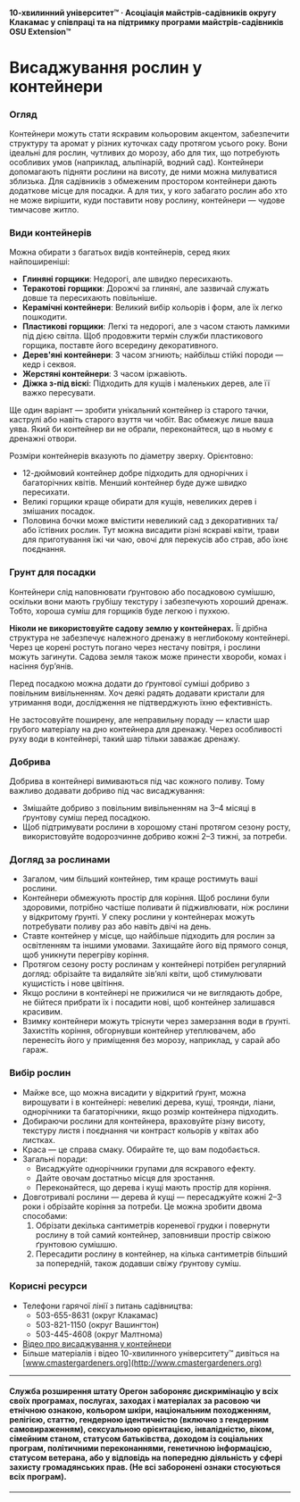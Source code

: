 #### 10-хвилинний університет™ · Асоціація майстрів-садівників округу Клакамас у співпраці та на підтримку програми майстрів-садівників OSU Extension™

# Висаджування рослин у контейнери

### Огляд

Контейнери можуть стати яскравим кольоровим акцентом, забезпечити структуру та аромат у різних куточках саду протягом усього року. Вони ідеальні для рослин, чутливих до морозу, або для тих, що потребують особливих умов (наприклад, альпінарій, водний сад). Контейнери допомагають підняти рослини на висоту, де ними можна милуватися зблизька. Для садівників з обмеженим простором контейнери дають додаткове місце для посадки. А для тих, у кого забагато рослин або хто не може вирішити, куди поставити нову рослину, контейнери — чудове тимчасове житло.

### Види контейнерів

Можна обирати з багатьох видів контейнерів, серед яких найпоширеніші:

- **Глиняні горщики**: Недорогі, але швидко пересихають.
- **Теракотові горщики**: Дорожчі за глиняні, але зазвичай служать довше та пересихають повільніше.
- **Керамічні контейнери**: Великий вибір кольорів і форм, але їх легко пошкодити.
- **Пластикові горщики**: Легкі та недорогі, але з часом стають ламкими під дією світла. Щоб продовжити термін служби пластикового горщика, поставте його всередину декоративного.
- **Дерев'яні контейнери**: З часом згниють; найбільш стійкі породи — кедр і секвоя.
- **Жерстяні контейнери**: З часом іржавіють.
- **Діжка з-під віскі**: Підходить для кущів і маленьких дерев, але її важко пересувати.

Ще один варіант — зробити унікальний контейнер із старого тачки, каструлі або навіть старого взуття чи чобіт. Вас обмежує лише ваша уява. Який би контейнер ви не обрали, переконайтеся, що в ньому є дренажні отвори.

Розміри контейнерів вказують по діаметру зверху. Орієнтовно:

- 12-дюймовий контейнер добре підходить для однорічних і багаторічних квітів. Менший контейнер буде дуже швидко пересихати.
- Великі горщики краще обирати для кущів, невеликих дерев і змішаних посадок.
- Половина бочки може вмістити невеликий сад з декоративних та/або їстівних рослин. Тут можна висадити різні яскраві квіти, трави для приготування їжі чи чаю, овочі для перекусів або страв, або їхнє поєднання.

### Грунт для посадки

Контейнери слід наповнювати ґрунтовою або посадковою сумішшю, оскільки вони мають грубішу текстуру і забезпечують хороший дренаж. Тобто, хороша суміш для горщиків буде легкою і пухкою.

**Ніколи не використовуйте садову землю у контейнерах.** Її дрібна структура не забезпечує належного дренажу в неглибокому контейнері. Через це корені ростуть погано через нестачу повітря, і рослини можуть загинути. Садова земля також може принести хвороби, комах і насіння бур’янів.

Перед посадкою можна додати до ґрунтової суміші добриво з повільним вивільненням. Хоч деякі радять додавати кристали для утримання води, дослідження не підтверджують їхню ефективність.

Не застосовуйте поширену, але неправильну пораду — класти шар грубого матеріалу на дно контейнера для дренажу. Через особливості руху води в контейнері, такий шар тільки заважає дренажу.

### Добрива

Добрива в контейнері вимиваються під час кожного поливу. Тому важливо додавати добриво під час висаджування:

- Змішайте добриво з повільним вивільненням на 3–4 місяці в ґрунтову суміш перед посадкою.
- Щоб підтримувати рослини в хорошому стані протягом сезону росту, використовуйте водорозчинне добриво кожні 2–3 тижні, за потреби.

### Догляд за рослинами

- Загалом, чим більший контейнер, тим краще ростимуть ваші рослини.
- Контейнери обмежують простір для коріння. Щоб рослини були здоровими, потрібно частіше поливати й підживлювати, ніж рослини у відкритому ґрунті. У спеку рослини у контейнерах можуть потребувати поливу раз або навіть двічі на день.
- Ставте контейнер у місце, що найбільше підходить для рослин за освітленням та іншими умовами. Захищайте його від прямого сонця, щоб уникнути перегріву коріння.
- Протягом сезону росту рослинам у контейнері потрібен регулярний догляд: обрізайте та видаляйте зів’ялі квіти, щоб стимулювати кущистість і нове цвітіння.
- Якщо рослини в контейнері не прижилися чи не виглядають добре, не бійтеся прибрати їх і посадити нові, щоб контейнер залишався красивим.
- Взимку контейнери можуть тріснути через замерзання води в ґрунті. Захистіть коріння, обгорнувши контейнер утеплювачем, або перенесіть його у приміщення без морозу, наприклад, у сарай або гараж.

### Вибір рослин

- Майже все, що можна висадити у відкритий ґрунт, можна вирощувати і в контейнері: невеликі дерева, кущі, троянди, ліани, однорічники та багаторічники, якщо розмір контейнера підходить.
- Добираючи рослини для контейнера, враховуйте різну висоту, текстуру листя і поєднання чи контраст кольорів у квітах або листках.
- Краса — це справа смаку. Обирайте те, що вам подобається.
- Загальні поради:
  - Висаджуйте однорічники групами для яскравого ефекту.
  - Дайте овочам достатньо місця для зростання.
  - Переконайтеся, що дерева і кущі мають простір для коріння.
- Довготривалі рослини — дерева й кущі — пересаджуйте кожні 2–3 роки і обрізайте коріння за потреби. Це можна зробити двома способами:
  1. Обрізати декілька сантиметрів кореневої грудки і повернути рослину в той самий контейнер, заповнивши простір свіжою ґрунтовою сумішшю.
  2. Пересадити рослину в контейнер, на кілька сантиметрів більший за попередній, також додавши свіжу ґрунтову суміш.

### Корисні ресурси

- Телефони гарячої лінії з питань садівництва:
  - 503-655-8631 (округ Клакамас)
  - 503-821-1150 (округ Вашингтон)
  - 503-445-4608 (округ Малтнома)
- [Відео про висаджування у контейнери](https://www.youtube.com/watch?v=wHnYV-kgJ0c)
- Більше матеріалів і відео 10-хвилинного університету™ дивіться на [www.cmastergardeners.org](http://www.cmastergardeners.org)

---

#### Служба розширення штату Орегон забороняє дискримінацію у всіх своїх програмах, послугах, заходах і матеріалах за расовою чи етнічною ознакою, кольором шкіри, національним походженням, релігією, статтю, гендерною ідентичністю (включно з гендерним самовираженням), сексуальною орієнтацією, інвалідністю, віком, сімейним станом, статусом батьківства, доходом із соціальних програм, політичними переконаннями, генетичною інформацією, статусом ветерана, або у відповідь на попередню діяльність у сфері захисту громадянських прав. (Не всі заборонені ознаки стосуються всіх програм).
---